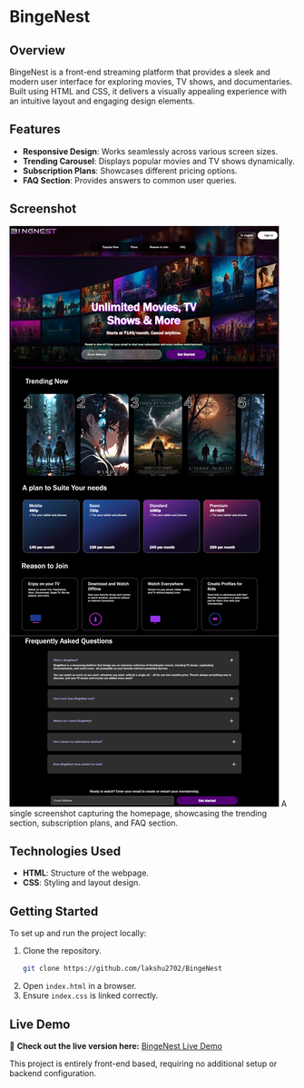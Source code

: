 # BingeNest

## Overview
BingeNest is a front-end streaming platform that provides a sleek and modern user interface for exploring movies, TV shows, and documentaries. Built using HTML and CSS, it delivers a visually appealing experience with an intuitive layout and engaging design elements.

## Features
- **Responsive Design**: Works seamlessly across various screen sizes.
- **Trending Carousel**: Displays popular movies and TV shows dynamically.
- **Subscription Plans**: Showcases different pricing options.
- **FAQ Section**: Provides answers to common user queries.

## Screenshot
![BingeNest Overview](BingeNestResult.png)
A single screenshot capturing the homepage, showcasing the trending section, subscription plans, and FAQ section.

## Technologies Used
- **HTML**: Structure of the webpage.
- **CSS**: Styling and layout design.

## Getting Started
To set up and run the project locally:

1. Clone the repository.
   ```bash
   git clone https://github.com/lakshu2702/BingeNest
   ```
2. Open `index.html` in a browser.
3. Ensure `index.css` is linked correctly.

## **Live Demo**
🔗 **Check out the live version here:** [BingeNest Live Demo](https://binge-nest.vercel.app/)

This project is entirely front-end based, requiring no additional setup or backend configuration.
